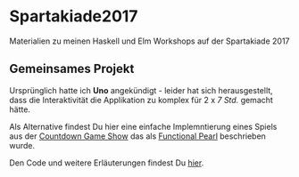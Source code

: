 # Spartakiade2017
Materialien zu meinen Haskell und Elm Workshops auf der Spartakiade 2017

## Gemeinsames Projekt

Ursprünglich hatte ich **Uno** angekündigt - leider hat sich herausgestellt, 
dass die Interaktivität die Applikation zu komplex für 2 x *7 Std.* gemacht
hätte.

Als Alternative findest Du hier eine einfache Implemntierung eines Spiels
aus der [Countdown Game Show](https://en.wikipedia.org/wiki/Countdown_(game_show)#Numbers_round)
das als [Functional Pearl](https://www.researchgate.net/publication/246269864_FUNCTIONAL_PEARLS_The_countdown_problem)
beschrieben wurde.

Den Code und weitere Erläuterungen findest Du [hier](./Countdown/readme.md).
